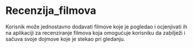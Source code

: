 # Recenzija_filmova

 Korisnik može jednostavno dodavati filmove koje je pogledao i ocjenjivati ih na aplikaciji za recenziranje filmova koja omogućuje korisniku da zabilježi i sačuva svoje dojmove koje je stekao pri gledanju.
